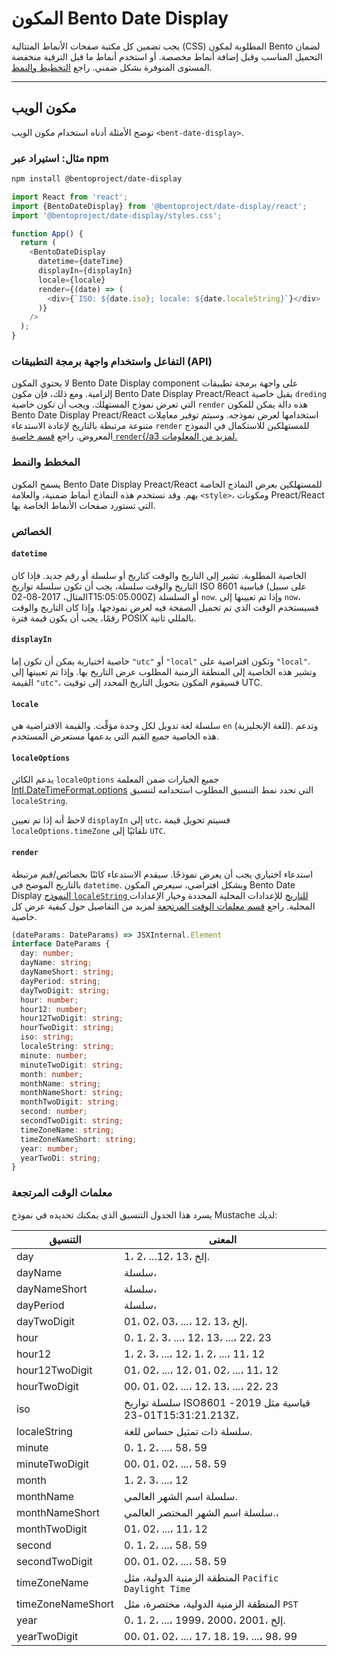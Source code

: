 # المكون Bento Date Display

يجب تضمين كل مكتبة صفحات الأنماط المتتالية (CSS) المطلوبة لمكون Bento لضمان التحميل المناسب وقبل إضافة أنماط مخصصة. أو استخدم أنماط ما قبل الترقية منخفضة المستوى المتوفرة بشكل ضمني. راجع [التخطيط والنمط](#layout-and-style).

<!--
## Web Component

TODO(https://go.amp.dev/issue/36619): Restore this section. We don't include it because we don't support <template> in Bento Web Components yet.

An older version of this file contains the removed section, though it's incorrect:

https://github.com/ampproject/amphtml/blob/422d171e87571c4d125a2bf956e78e92444c10e8/extensions/amp-date-display/1.0/README.md
-->

---

## مكون الويب

توضح الأمثلة أدناه استخدام مكون الويب `<bent-date-display>`.

### مثال: استيراد عبر npm

```sh
npm install @bentoproject/date-display
```

```javascript
import React from 'react';
import {BentoDateDisplay} from '@bentoproject/date-display/react';
import '@bentoproject/date-display/styles.css';

function App() {
  return (
    <BentoDateDisplay
      datetime={dateTime}
      displayIn={displayIn}
      locale={locale}
      render={(date) => (
        <div>{`ISO: ${date.iso}; locale: ${date.localeString}`}</div>
      )}
    />
  );
}
```

### التفاعل واستخدام واجهة برمجة التطبيقات (API)

لا يحتوي المكون Bento Date Display component على واجهة برمجة تطبيقات إلزامية. ومع ذلك، فإن مكون Bento Date Display Preact/React يقبل خاصية `dreding` التي تعرض نموذج المستهلك. ويجب أن تكون خاصية `render` هذه دالة يمكن للمكون Bento Date Display Preact/React استخدامها لعرض نموذجه. وسيتم توفير معامِلات متنوعة مرتبطة بالتاريخ لإعادة الاستدعاء `render` للمستهلكين للاستكمال في النموذج المعروض. راجع <a href="#render" data-md-type="link">قسم خاصية `render`{/a3 لمزيد من المعلومات.</a>

### المخطط والنمط

يسمح المكون Bento Date Display Preact/React للمستهلكين بعرض النماذج الخاصة بهم. وقد تستخدم هذه النماذج أنماط ضمنية، والعلامة `<style>`، ومكونات Preact/React التي تستورد صفحات الأنماط الخاصة بها.

### الخصائص

#### `datetime`

الخاصية المطلوبة. تشير إلى التاريخ والوقت كتاريخ أو سلسلة أو رقم جديد. فإذا كان التاريخ والوقت سلسلة، يجب أن تكون سلسلة تواريخ ISO 8601 قياسية (على سبيل المثال، 2017-08-02T15:05:05.000Z) أو السلسلة `now`. وإذا تم تعيينها إلى `now`، فسيستخدم الوقت الذي تم تحميل الصفحة فيه لعرض نموذجها. وإذا كان التاريخ والوقت رقمًا، يجب أن يكون قيمة فترة POSIX بالمللي ثانية.

#### `displayIn`

خاصية اختيارية يمكن أن تكون إما `"utc"` أو `"local"` وتكون افتراضية على `"local"`. وتشير هذه الخاصية إلى المنطقة الزمنية المطلوب عرض التاريخ بها. وإذا تم تعيينها إلى القيمة `"utc"`، فسيقوم المكون بتحويل التاريخ المحدد إلى توقيت UTC.

#### `locale`

سلسلة لغة تدويل لكل وحدة مؤقِّت. والقيمة الافتراضية هي `en` (للغة الإنجليزية). وتدعم هذه الخاصية جميع القيم التي يدعمها مستعرض المستخدم.

#### `localeOptions`

يدعم الكائن `localeOptions` جميع الخيارات ضمن المعلمة [Intl.DateTimeFormat.options](https://developer.mozilla.org/en-US/docs/Web/JavaScript/Reference/Global_Objects/Intl/DateTimeFormat/DateTimeFormat#parameters) التي تحدد نمط التنسيق المطلوب استخدامه لتنسيق `localeString`.

لاحظ أنه إذا تم تعيين `displayIn` إلى `utc`، فسيتم تحويل قيمة `localeOptions.timeZone` تلقائيًا إلى `UTC`.

#### `render`

استدعاء اختياري يجب أن يعرض نموذجًا. سيقدم الاستدعاء كائنًا بخصائص/قيم مرتبطة بالتاريخ الموضح في `datetime`. وبشكل افتراضي، سيعرض المكون Bento Date Display [النموذج `localeString` للتاريخ](https://developer.mozilla.org/en-US/docs/Web/JavaScript/Reference/Global_Objects/Date/toLocaleString) للإعدادات المحلية المحددة وخيار الإعدادات المحلية. راجع [قسم معلمات الوقت المرتجعة](#returned-time-parameters) لمزيد من التفاصيل حول كيفية عرض كل خاصية.

```typescript
(dateParams: DateParams) => JSXInternal.Element
interface DateParams {
  day: number;
  dayName: string;
  dayNameShort: string;
  dayPeriod: string;
  dayTwoDigit: string;
  hour: number;
  hour12: number;
  hour12TwoDigit: string;
  hourTwoDigit: string;
  iso: string;
  localeString: string;
  minute: number;
  minuteTwoDigit: string;
  month: number;
  monthName: string;
  monthNameShort: string;
  monthTwoDigit: string;
  second: number;
  secondTwoDigit: string;
  timeZoneName: string;
  timeZoneNameShort: string;
  year: number;
  yearTwoDi: string;
}
```

### معلمات الوقت المرتجعة

يسرد هذا الجدول التنسيق الذي يمكنك تحديده في نموذج Mustache لديك:

التنسيق | المعنى
--- | ---
day | 1، 2، ...12، 13، إلخ.
dayName | سلسلة،
dayNameShort | سلسلة،
dayPeriod | سلسلة،
dayTwoDigit | 01، 02، 03، ...، 12، 13، إلخ.
hour | 0، 1، 2، 3، ...، 12، 13، ...، 22، 23
hour12 | 1، 2، 3، ...، 12، 1، 2، ...، 11، 12
hour12TwoDigit | 01، 02، ...، 12، 01، 02، ...، 11، 12
hourTwoDigit | 00، 01، 02، ...، 12، 13، ...، 22، 23
iso | سلسلة تواريخ ISO8601 قياسية مثل 2019-01-23T15:31:21.213Z،
localeString | سلسلة ذات تمثيل حساس للغة.
minute | 0، 1، 2، ...، 58، 59
minuteTwoDigit | 00، 01، 02، ...، 58، 59
month | 1، 2، 3، ...، 12
monthName | سلسلة اسم الشهر العالمي.
monthNameShort | سلسلة اسم الشهر المختصر العالمي.،
monthTwoDigit | 01، 02، ...، 11، 12
second | 0، 1، 2، ...، 58، 59
secondTwoDigit | 00، 01، 02، ...، 58، 59
timeZoneName | المنطقة الزمنية الدولية، مثل `Pacific Daylight Time`
timeZoneNameShort | المنطقة الزمنية الدولية، مختصرة، مثل `PST`
year | 0، 1، 2، ...، 1999، 2000، 2001، إلخ.
yearTwoDigit | 00، 01، 02، ...، 17، 18، 19، ...، 98، 99
